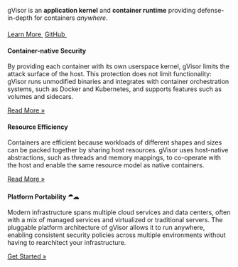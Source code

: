<div class="jumbotron jumbotron-fluid">
  <div class="container">
    <div class="row">
      <div class="col-md-3"></div>
      <div class="col-md-6">
        <p>gVisor is an <b>application kernel</b> and <b>container runtime</b> providing defense-in-depth for containers <em>anywhere</em>.</p>
        <p style="margin-top: 20px;">
          <a class="btn" href="/docs/">Learn More&nbsp;<i class="fas fa-arrow-alt-circle-right ml-2"></i></a>
          <a class="btn btn-inverse" href="https://github.com/google/gvisor">GitHub&nbsp;<i class="fab fa-github ml-2"></i></a>
        </p>
      </div>
      <div class="col-md-3"></div>
    </div>
  </div>
</div>

<div class="container"> <!-- Full page container. -->

<div class="row">
  <div class="col-md-4">
    <h4 id="seamless-security">Container-native Security <i class="fas fa-lock"></i></h4>
    <p>By providing each container with its own userspace kernel, gVisor limits
    the attack surface of the host. This protection does not limit
    functionality: gVisor runs unmodified binaries and integrates with container
    orchestration systems, such as Docker and Kubernetes, and supports features
    such as volumes and sidecars.</p>
    <a class="button" href="/docs/architecture_guide/security/">Read More &raquo;</a>
  </div>

  <div class="col-md-4">
    <h4 id="resource-efficiency">Resource Efficiency <i class="fas fa-feather-alt"></i></h4>
    <p>Containers are efficient because workloads of different shapes and sizes
    can be packed together by sharing host resources. gVisor uses host-native
    abstractions, such as threads and memory mappings, to co-operate with the
    host and enable the same resource model as native containers.</p>
    <a class="button" href="/docs/architecture_guide/resources/">Read More &raquo;</a>
  </div>

  <div class="col-md-4">
    <h4 id="platform-portability">Platform Portability <sup>&#9729;</sup>&#9729;</h4>
    <p>Modern infrastructure spans multiple cloud services and data centers,
    often with a mix of managed services and virtualized or traditional servers.
    The pluggable platform architecture of gVisor allows it to run anywhere,
    enabling consistent security policies across multiple environments without
    having to rearchitect your infrastructure.</p>
    <a class="button" href="/docs/user_guide/quick_start/docker/">Get Started &raquo;</a>
  </div>
</div>

</div> <!-- container -->

